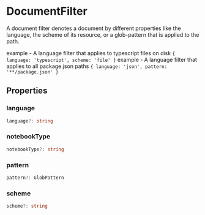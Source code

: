 # DocumentFilter

A document filter denotes a document by different properties like the language, the scheme of its resource, or a glob-pattern that is applied to the path.

example - A language filter that applies to typescript files on disk
`{ language: 'typescript', scheme: 'file' }`
example - A language filter that applies to all package.json paths
`{ language: 'json', pattern: '**/package.json' }`

## Properties

### language

```typescript
language?: string
```

### notebookType

```typescript
notebookType?: string
```

### pattern

```typescript
pattern?: GlobPattern
```

### scheme

```typescript
scheme?: string
```

